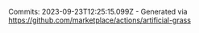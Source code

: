 Commits: 2023-09-23T12:25:15.099Z - Generated via https://github.com/marketplace/actions/artificial-grass
<br>
